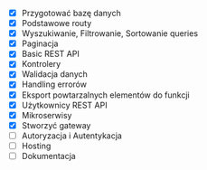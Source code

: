 - [x] Przygotować bazę danych
- [x] Podstawowe routy
- [x] Wyszukiwanie, Filtrowanie, Sortowanie queries
- [x] Paginacja
- [x] Basic REST API
- [x] Kontrolery
- [x] Walidacja danych
- [x] Handling errorów
- [x] Eksport powtarzalnych elementów do funkcji
- [x] Użytkownicy REST API
- [x] Mikroserwisy
- [x] Stworzyć gateway
- [ ] Autoryzacja i Autentykacja
- [ ] Hosting
- [ ] Dokumentacja